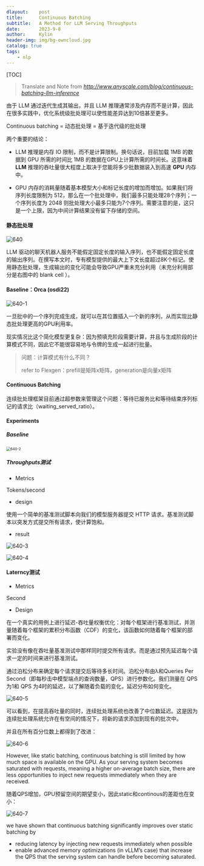 ```yaml
---
dlayout:    post
title:      Continuous Batching
subtitle:   A Method for LLM Serving Throughputs 
date:       2023-9-8
author:     Kylin
header-img: img/bg-owncloud.jpg
catalog: true
tags:
    - nlp
---
```




[TOC]

> Translate and Note from *http://www.anyscale.com/blog/continuous-batching-llm-inference*



由于 LLM 通过迭代生成其输出，并且 LLM 推理通常涉及内存而不是计算，因此在很多实践中，优化系统级批处理可以使性能差异达到10倍甚至更多。



Continuous batching = 动态批处理 = 基于迭代级的批处理



两个重要的结论：

- LLM 推理是内存 IO 限制，而不是计算限制。换句话说，目前加载 1MB 的数据到 GPU 所需的时间比 1MB 的数据在GPU上计算所需的时间长。这意味着 **LLM** 推理的吞吐量很大程度上取决于您能将多少批数据装入到高速 **GPU** 内存中。

- GPU 内存的消耗量随着基本模型大小和标记长度的增加而增加。如果我们将序列长度限制为 512，那么在一个批处理中，我们最多只能处理28个序列；一个序列长度为 2048 则批处理大小最多只能为7个序列。需要注意的是，这只是一个上限，因为中间计算结果没有留下存储的空间。



#### 静态批处理

![640](http://kylinhub.oss-cn-shanghai.aliyuncs.com/uPic/640.png)

LLM 驱动的聊天机器人服务不能假定固定长度的输入序列，也不能假定固定长度的输出序列。在撰写本文时，专有模型提供的最大上下文长度超过8K个标记。使用静态批处理，生成输出的变化可能会导致GPU严重未充分利用（未充分利用部分是右图中的 blank cell ）。



#### Baseline：Orca (osdi22)

![640-1](http://kylinhub.oss-cn-shanghai.aliyuncs.com/uPic/640-1.png)

一旦批中的一个序列完成生成，就可以在其位置插入一个新的序列，从而实现比静态批处理更高的GPU利用率。

现实情况比这个简化模型更复杂：因为预填充阶段需要计算，并且与生成阶段的计算模式不同，因此它不能很容易地与令牌的生成一起进行批量。

> 问题：计算模式有什么不同？
>
> refer to Flexgen：prefill是矩阵x矩阵，generation是向量x矩阵



#### Continuous Batching

连续批处理框架目前通过超参数来管理这个问题：等待已服务比和等待结束序列标记的请求比（waiting_served_ratio）。





#### Experiments

##### Baseline

<img src="http://kylinhub.oss-cn-shanghai.aliyuncs.com/uPic/640-2.png" alt="640-2" style="zoom:67%;" />

##### Throughputs测试

- Metrics

Tokens/second

- design

使用一个简单的基准测试脚本向我们的模型服务器提交 HTTP 请求。基准测试脚本以突发方式提交所有请求，使计算饱和。

- result

![640-3](http://kylinhub.oss-cn-shanghai.aliyuncs.com/uPic/640-3.png)

![640-4](http://kylinhub.oss-cn-shanghai.aliyuncs.com/uPic/640-4.png)



#### Laterncy测试

- Metrics

Second

- Design

在一个真实的用例上进行延迟-吞吐量权衡优化：对每个框架进行基准测试，并测量随着每个框架的累积分布函数（CDF）的变化，该函数如何随着每个框架的部署而变化。

实验没有像在吞吐量基准测试中那样同时提交所有请求。而是通过预先延迟每个请求一定的时间来进行基准测试。

通过泊松分布来确定每个请求提交后等待多长时间。泊松分布由λ和Queries Per Second（即每秒击中模型端点的查询数量，QPS）进行参数化。我们测量在 QPS 为1和 QPS 为4时的延迟，以了解随着负载的变化，延迟分布如何变化。

![640-5](http://kylinhub.oss-cn-shanghai.aliyuncs.com/uPic/640-5.png)

可以看到，在提高吞吐量的同时，连续批处理系统也改善了中位数延迟。这是因为连续批处理系统允许在有空间的情况下，将新的请求添加到现有的批次中。

并且在所有百分位数上都得到了改进：

![640-6](http://kylinhub.oss-cn-shanghai.aliyuncs.com/uPic/640-6.png)

However, like static batching, continuous batching is still limited by how much space is available on the GPU. As your serving system becomes saturated with requests, meaning a higher on-average batch size, there are less opportunities to inject new requests immediately when they are received.

随着QPS增加，GPU预留空间的期望变小，因此static和continous的差距也在变小：

![640-7](http://kylinhub.oss-cn-shanghai.aliyuncs.com/uPic/640-7.png)



we have shown that continuous batching significantly improves over static batching by 

- reducing latency by injecting new requests immediately when possible
- enable advanced memory optimizations (in vLLM’s case) that increase the QPS that the serving system can handle before becoming saturated.







